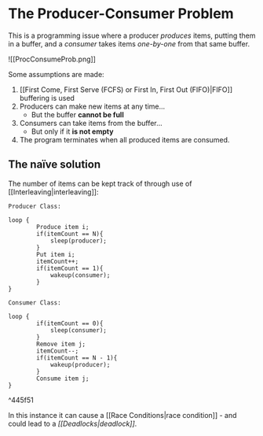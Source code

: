 # The Producer-Consumer Problem

This is a programming issue where a producer *produces* items, putting them in a buffer, and a *consumer* takes items *one-by-one* from that same buffer.

![[ProcConsumeProb.png]]

Some assumptions are made:

1) [[First Come, First Serve (FCFS) or First In, First Out (FIFO)|FIFO]] buffering is used
2) Producers can make new items at any time...
	- But the buffer **cannot be full**
3) Consumers can take items from the buffer...
	- But only if it **is not empty**
4) The program terminates when all produced items are consumed.

## The naïve solution

The number of items can be kept track of through use of [[Interleaving|interleaving]]:

```
Producer Class:

loop {
		Produce item i;
		if(itemCount == N){
			sleep(producer);
		}
		Put item i;
		itemCount++;
		if(itemCount == 1){
			wakeup(consumer);
		}
}

Consumer Class:

loop {
		if(itemCount == 0){
			sleep(consumer);
		}
		Remove item j;
		itemCount--;
		if(itemCount == N - 1){
			wakeup(producer);
		}
		Consume item j;
}

```

^445f51

In this instance it can cause a [[Race Conditions|race condition]] - and could lead to a *[[Deadlocks|deadlock]]*.
